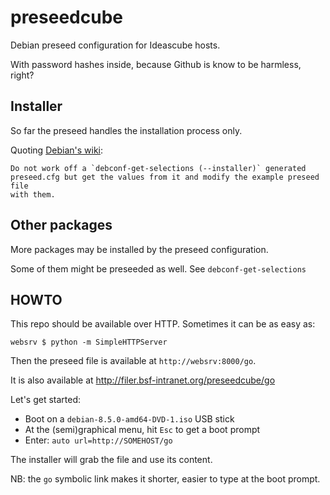 
# preseedcube

Debian preseed configuration for Ideascube hosts.

With password hashes inside, because Github is know to be harmless, right?

## Installer

So far the preseed handles the installation process only.

Quoting [Debian's wiki](https://wiki.debian.org/DebianInstaller/Preseed):

    Do not work off a `debconf-get-selections (--installer)` generated
    preseed.cfg but get the values from it and modify the example preseed file
    with them.


## Other packages

More packages may be installed by the preseed configuration.

Some of them might be preseeded as well. See `debconf-get-selections`

## HOWTO

This repo should be available over HTTP. Sometimes it can be as easy as:

    websrv $ python -m SimpleHTTPServer

Then the preseed file is available at `http://websrv:8000/go`.

It is also available at http://filer.bsf-intranet.org/preseedcube/go

Let's get started:

* Boot on a `debian-8.5.0-amd64-DVD-1.iso` USB stick
* At the (semi)graphical menu, hit `Esc` to get a boot prompt
* Enter: `auto url=http://SOMEHOST/go`

The installer will grab the file and use its content.

NB: the `go` symbolic link makes it shorter, easier to type at the boot prompt.

